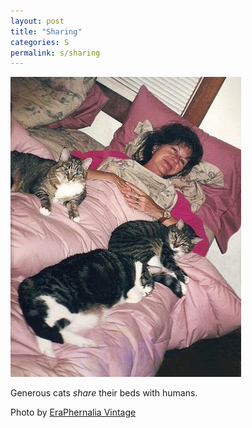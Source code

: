 ```yaml
---
layout: post
title: "Sharing"
categories: S
permalink: s/sharing
---
```


<img src="/images/s/sharing.jpg">

Generous cats *share* their beds with humans.

Photo by <a href="http://www.flickr.com/photos/eraphernalia_vintage/3001971167/">EraPhernalia Vintage</a>